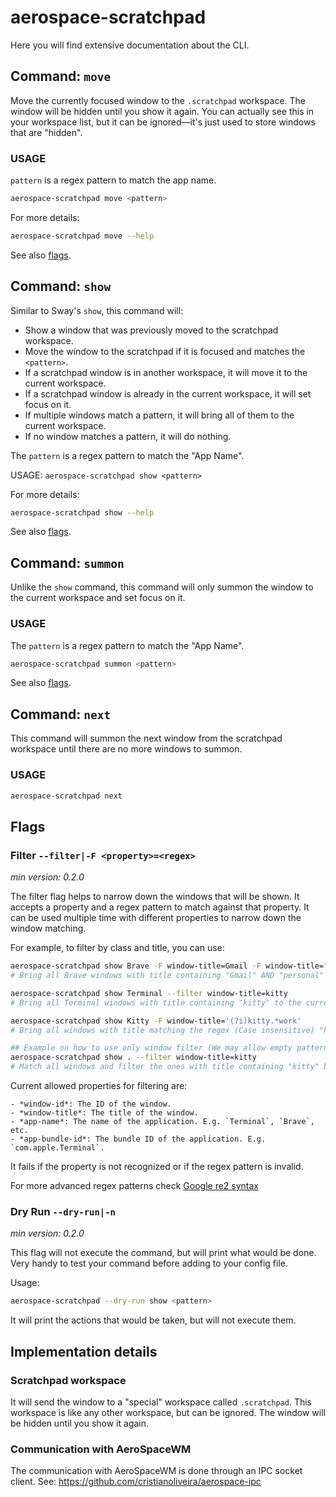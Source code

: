 # aerospace-scratchpad

Here you will find extensive documentation about the CLI.

## Command: `move`

Move the currently focused window to the `.scratchpad` workspace. The window will be hidden until you show it again.
You can actually see this in your workspace list, but it can be ignored—it's just used to store windows that are "hidden".

### USAGE

`pattern` is a regex pattern to match the app name.

```bash
aerospace-scratchpad move <pattern>
```

For more details:
```bash
aerospace-scratchpad move --help
```

See also [flags](#flags).

## Command: `show`

Similar to Sway's `show`, this command will:

 - Show a window that was previously moved to the scratchpad workspace.
 - Move the window to the scratchpad if it is focused and matches the `<pattern>`.
 - If a scratchpad window is in another workspace, it will move it to the current workspace.
 - If a scratchpad window is already in the current workspace, it will set focus on it.
 - If multiple windows match a pattern, it will bring all of them to the current workspace.
 - If no window matches a pattern, it will do nothing.

The `pattern` is a regex pattern to match the "App Name".

USAGE: `aerospace-scratchpad show <pattern>`

For more details:
```bash
aerospace-scratchpad show --help
```

See also [flags](#flags).

## Command: `summon`

Unlike the `show` command, this command will only summon the window to the current workspace and set focus on it.

### USAGE

The `pattern` is a regex pattern to match the "App Name".

```bash
aerospace-scratchpad summon <pattern>
```

See also [flags](#flags).

## Command: `next`

This command will summon the next window from the scratchpad workspace until there are no more windows to summon.

### USAGE

```bash
aerospace-scratchpad next
```

## Flags

### Filter `--filter|-F <property>=<regex>` 

_min version: 0.2.0_

The filter flag helps to narrow down the windows that will be shown. It accepts a property and a regex pattern to match against that property. It can be used multiple time with different properties to narrow down the window matching.

For example, to filter by class and title, you can use:

```bash
aerospace-scratchpad show Brave -F window-title=Gmail -F window-title="personal"
# Bring all Brave windows with title containing "Gmail" AND "personal" to the current workspace.

aerospace-scratchpad show Terminal --filter window-title=kitty
# Bring all Terminal windows with title containing "kitty" to the current workspace.

aerospace-scratchpad show Kitty -F window-title='(?i)kitty.*work'
# Bring all windows with title matching the regex (Case insensitive) "kitty.*work" to the current workspace. Eg. "kitty work", "kitty work project", "KITTY more WORK", etc

## Example on how to use only window filter (We may allow empty patterns in the future)
aerospace-scratchpad show . --filter window-title=kitty
# Match all windows and filter the ones with title containing "kitty" bringing to the current workspace.
```

Current allowed properties for filtering are:

    - *window-id*: The ID of the window.
    - *window-title*: The title of the window. 
    - *app-name*: The name of the application. E.g. `Terminal`, `Brave`, etc.
    - *app-bundle-id*: The bundle ID of the application. E.g. `com.apple.Terminal`.

It fails if the property is not recognized or if the regex pattern is invalid.

For more advanced regex patterns check [Google re2 syntax](https://github.com/google/re2/wiki/Syntax)

### Dry Run `--dry-run|-n`

_min version: 0.2.0_

This flag will not execute the command, but will print what would be done. Very handy to test your command before adding to your
config file.

Usage:
```bash
aerospace-scratchpad --dry-run show <pattern>
```

It will print the actions that would be taken, but will not execute them.

## Implementation details

### Scratchpad workspace

It will send the window to a "special" workspace called `.scratchpad`. This workspace is like any other workspace, but can be ignored. The window will be hidden until you show it again.

### Communication with AeroSpaceWM

The communication with AeroSpaceWM is done through an IPC socket client.
See: https://github.com/cristianoliveira/aerospace-ipc
